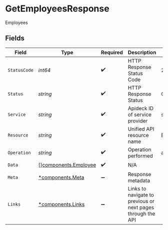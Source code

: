 # GetEmployeesResponse

Employees


## Fields

| Field                                                        | Type                                                         | Required                                                     | Description                                                  | Example                                                      |
| ------------------------------------------------------------ | ------------------------------------------------------------ | ------------------------------------------------------------ | ------------------------------------------------------------ | ------------------------------------------------------------ |
| `StatusCode`                                                 | *int64*                                                      | :heavy_check_mark:                                           | HTTP Response Status Code                                    | 200                                                          |
| `Status`                                                     | *string*                                                     | :heavy_check_mark:                                           | HTTP Response Status                                         | OK                                                           |
| `Service`                                                    | *string*                                                     | :heavy_check_mark:                                           | Apideck ID of service provider                               | sage-hr                                                      |
| `Resource`                                                   | *string*                                                     | :heavy_check_mark:                                           | Unified API resource name                                    | Employees                                                    |
| `Operation`                                                  | *string*                                                     | :heavy_check_mark:                                           | Operation performed                                          | all                                                          |
| `Data`                                                       | [][components.Employee](../../models/components/employee.md) | :heavy_check_mark:                                           | N/A                                                          |                                                              |
| `Meta`                                                       | [*components.Meta](../../models/components/meta.md)          | :heavy_minus_sign:                                           | Response metadata                                            |                                                              |
| `Links`                                                      | [*components.Links](../../models/components/links.md)        | :heavy_minus_sign:                                           | Links to navigate to previous or next pages through the API  |                                                              |